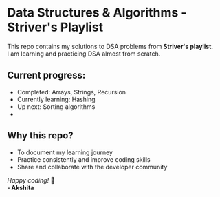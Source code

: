 # Data Structures & Algorithms - Striver's Playlist
This repo contains my solutions to DSA problems from **Striver's playlist**.  
I am learning and practicing DSA almost from scratch.

## Current progress:
- Completed: Arrays, Strings, Recursion  
- Currently learning: Hashing  
- Up next: Sorting algorithms
- 
## Why this repo?
- To document my learning journey  
- Practice consistently and improve coding skills  
- Share and collaborate with the developer community

*Happy coding!* 🚀  
**- Akshita**
